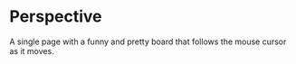 # Perspective
A single page with a funny and pretty board that follows the mouse cursor as it moves.
